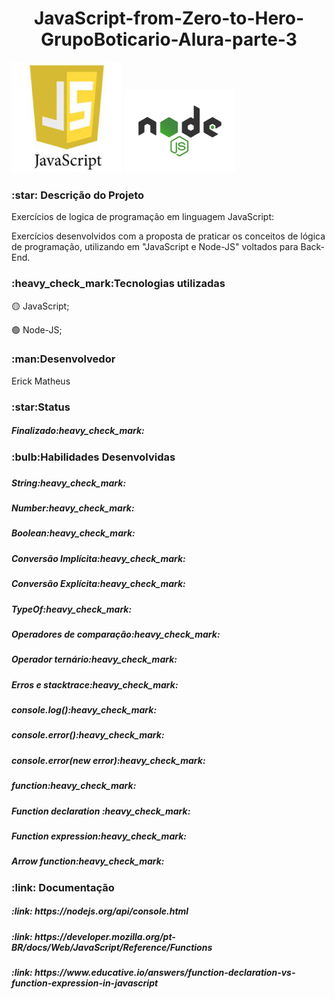<h1 align="center"> JavaScript-from-Zero-to-Hero-GrupoBoticario-Alura-parte-3 </h1>

![logo JavaScript](https://github.com/Erickmts10/JavaScript-from-Zero-to-Hero-GB-Alura-parte-3/blob/main/Logo/Logo.png)
![logo JavaScript](https://github.com/Erickmts10/JavaScript-from-Zero-to-Hero-GB-Alura-parte-3/blob/main/Logo/nodejs-2-logo.png)

<h3>:star: Descrição do Projeto</h3>
 
Exercícios de logica de programação em linguagem JavaScript:

Exercícios desenvolvidos com a proposta de praticar os conceitos de lógica de programação, utilizando em "JavaScript e Node-JS" voltados para Back-End.

<h3>:heavy_check_mark:Tecnologias utilizadas</h3>

:yellow_circle: JavaScript;

:green_circle: Node-JS;

<h3>:man:Desenvolvedor</h3>
<p>Erick Matheus</p>

<h3>:star:Status</h3>
<h5>Finalizado:heavy_check_mark:</h5>

<h3>:bulb:Habilidades Desenvolvidas<h3>
<h5>String:heavy_check_mark:</h5>
<h5>Number:heavy_check_mark:</h5>
<h5>Boolean:heavy_check_mark:</h5>
<h5>Conversão Implícita:heavy_check_mark:</h5>
<h5>Conversão Explícita:heavy_check_mark:</h5>
<h5>TypeOf:heavy_check_mark:</h5>
<h5>Operadores de comparação:heavy_check_mark:</h5>
<h5>Operador ternário:heavy_check_mark:</h5>
<h5>Erros e stacktrace:heavy_check_mark:</h5>
<h5>console.log():heavy_check_mark:</h5>
<h5>console.error():heavy_check_mark:</h5>
<h5>console.error(new error):heavy_check_mark:</h5>
<h5>function:heavy_check_mark:</h5>
<h5>Function declaration :heavy_check_mark:</h5>
<h5>Function expression:heavy_check_mark:</h5>
<h5>Arrow function:heavy_check_mark:</h5>

<h3>:link: Documentação</h3>
<h5>:link: https://nodejs.org/api/console.html </h5>
<h5>:link: https://developer.mozilla.org/pt-BR/docs/Web/JavaScript/Reference/Functions </h5>
<h5>:link: https://www.educative.io/answers/function-declaration-vs-function-expression-in-javascript </h5>

